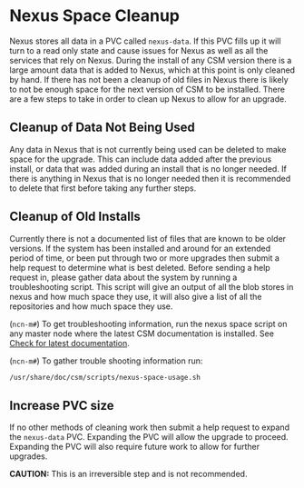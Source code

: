 # Nexus Space Cleanup

Nexus stores all data in a PVC called `nexus-data`. If this PVC fills up it will turn to a read only state and cause issues for Nexus
as well as all the services that rely on Nexus. During the install of any CSM version there is a large amount data that is added to Nexus,
which at this point is only cleaned by hand. If there has not been a cleanup of old files in Nexus there is likely to not be enough space
for the next version of CSM to be installed. There are a few steps to take in order to clean up Nexus to allow for an upgrade.

## Cleanup of Data Not Being Used

Any data in Nexus that is not currently being used can be deleted to make space for the upgrade. This can include data added after the
previous install, or data that was added during an install that is no longer needed. If there is anything in Nexus that is no longer
needed then it is recommended to delete that first before taking any further steps.

## Cleanup of Old Installs

Currently there is not a documented list of files that are known to be older versions. If the system has been installed and around for
an extended period of time, or been put through two or more upgrades then submit a help request to determine what is best deleted. Before
sending a help request in, please gather data about the system by running a troubleshooting script. This script will give an output of all
the blob stores in nexus and how much space they use, it will also give a list of all the repositories and how much space they use.

(`ncn-m#`) To get troubleshooting information, run the nexus space script on any master node where the latest CSM documentation is installed. See
[Check for latest documentation](../../update_product_stream/README.md#check-for-latest-documentation).

(`ncn-m#`) To gather trouble shooting information run:

```bash
/usr/share/doc/csm/scripts/nexus-space-usage.sh
```

## Increase PVC size

If no other methods of cleaning work then submit a help request to expand the `nexus-data` PVC. Expanding the PVC will allow the upgrade
to proceed. Expanding the PVC will also require future work to allow for further upgrades.

**CAUTION:** This is an irreversible step and is not recommended.